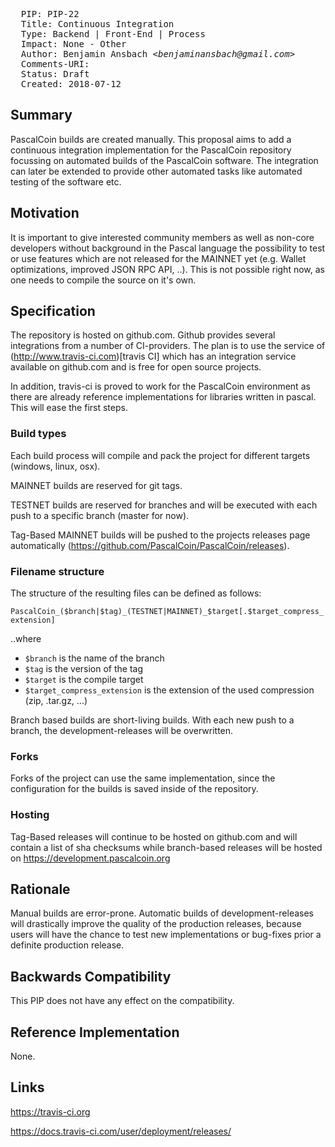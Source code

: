 <pre>
  PIP: PIP-22
  Title: Continuous Integration
  Type: Backend | Front-End | Process
  Impact: None - Other
  Author: Benjamin Ansbach <i>&lt;benjaminansbach@gmail.com&gt;</i>
  Comments-URI: 
  Status: Draft
  Created: 2018-07-12
</pre>

## Summary

PascalCoin builds are created manually. This proposal aims to add a continuous integration implementation for the PascalCoin repository focussing on automated builds of the PascalCoin software. The integration can later be extended to provide other automated tasks like automated testing of the software etc.

## Motivation

It is important to give interested community members as well as non-core developers without background in the Pascal language the possibility to test or use features which are not released for the MAINNET yet (e.g. Wallet optimizations, improved JSON RPC API, ..). This is not possible right now, as one needs to compile the source on it's own.

## Specification

The repository is hosted on github.com. Github provides several integrations from a number of CI-providers. The plan is to use the service of (http://www.travis-ci.com)[travis CI] which has an integration service available on github.com and is free for open source projects. 

In addition, travis-ci is proved to work for the PascalCoin environment as there are already reference implementations for libraries written in pascal. This will ease the first steps.

### Build types

Each build process will compile and pack the project for different targets (windows, linux, osx). 

MAINNET builds are reserved for git tags. 

TESTNET builds are reserved for branches and will be executed with each push to a specific branch (master for now).

Tag-Based MAINNET builds will be pushed to the projects releases page automatically (https://github.com/PascalCoin/PascalCoin/releases).

### Filename structure

The structure of the resulting files can be defined as follows:

`PascalCoin_($branch|$tag)_(TESTNET|MAINNET)_$target[.$target_compress_extension]`

..where 

- `$branch` is the name of the branch
- `$tag` is the version of the tag
- `$target` is the compile target
- `$target_compress_extension` is the extension of the used compression (zip, .tar.gz, ...)

Branch based builds are short-living builds. With each new push to a branch, the development-releases will be overwritten.

### Forks

Forks of the project can use the same implementation, since the configuration for the builds is saved inside of the repository.

### Hosting

Tag-Based releases will continue to be hosted on github.com and will contain a list of sha checksums while branch-based releases will be hosted on https://development.pascalcoin.org

## Rationale

Manual builds are error-prone. Automatic builds of development-releases will drastically improve the quality of the production releases, because users will have the chance to test new implementations or bug-fixes prior a definite production release.

## Backwards Compatibility

This PIP does not have any effect on the compatibility.

## Reference Implementation

None.

## Links

https://travis-ci.org

https://docs.travis-ci.com/user/deployment/releases/
